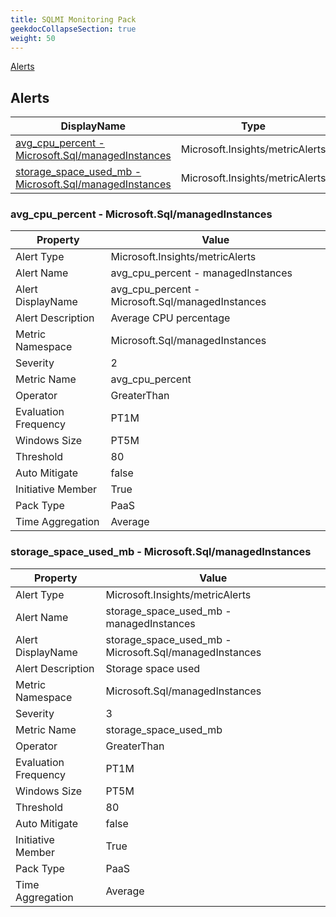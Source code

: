 ```yaml
---
title: SQLMI Monitoring Pack
geekdocCollapseSection: true
weight: 50
---
```

[Alerts](#alerts)

## Alerts
|DisplayName|Type|Description|
|---|---|---|
|[avg_cpu_percent - Microsoft.Sql/managedInstances](#avg_cpu_percent---microsoftsqlmanagedinstances)|Microsoft.Insights/metricAlerts|avg_cpu_percent - managedInstances|
|[storage_space_used_mb - Microsoft.Sql/managedInstances](#storage_space_used_mb---microsoftsqlmanagedinstances)|Microsoft.Insights/metricAlerts|storage_space_used_mb - managedInstances|
### avg_cpu_percent - Microsoft.Sql/managedInstances

|Property | Value |
|---|---|
|Alert Type                    | Microsoft.Insights/metricAlerts |
|Alert Name                    |avg_cpu_percent - managedInstances|
|Alert DisplayName             |avg_cpu_percent - Microsoft.Sql/managedInstances| |
|Alert Description             |Average CPU percentage| |
|Metric Namespace             |Microsoft.Sql/managedInstances| |
|Severity                    |2| |
|Metric Name                  |avg_cpu_percent| |
|Operator                     |GreaterThan| |
|Evaluation Frequency       |PT1M| |
|Windows Size                |PT5M| |
|Threshold                 |80| |
|Auto Mitigate              |false| |
|Initiative Member             |True| |
|Pack Type                     |PaaS| |
|Time Aggregation              |Average| |
### storage_space_used_mb - Microsoft.Sql/managedInstances

|Property | Value |
|---|---|
|Alert Type                    | Microsoft.Insights/metricAlerts |
|Alert Name                    |storage_space_used_mb - managedInstances|
|Alert DisplayName             |storage_space_used_mb - Microsoft.Sql/managedInstances| |
|Alert Description             |Storage space used| |
|Metric Namespace             |Microsoft.Sql/managedInstances| |
|Severity                    |3| |
|Metric Name                  |storage_space_used_mb| |
|Operator                     |GreaterThan| |
|Evaluation Frequency       |PT1M| |
|Windows Size                |PT5M| |
|Threshold                 |80| |
|Auto Mitigate              |false| |
|Initiative Member             |True| |
|Pack Type                     |PaaS| |
|Time Aggregation              |Average| |
